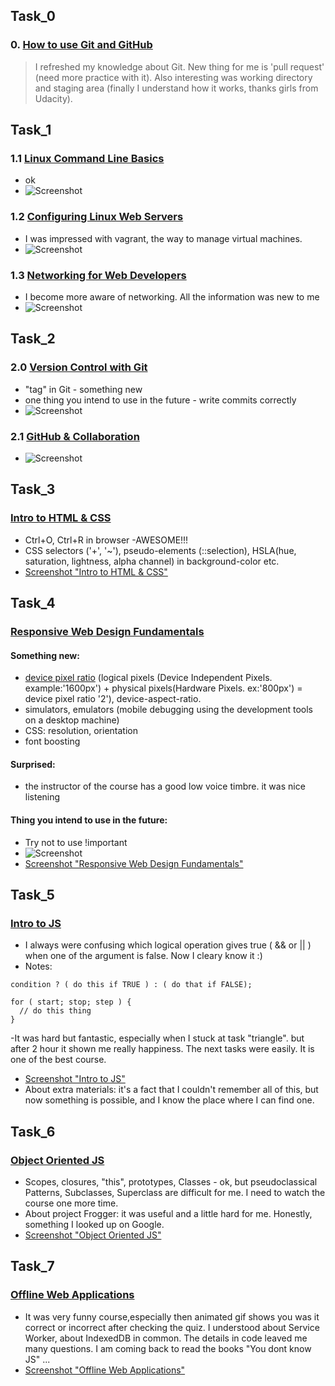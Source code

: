 ## Task_0
### 0. [How to use Git and GitHub](https://www.udacity.com/course/how-to-use-git-and-github--ud775)
> I refreshed my knowledge about Git. New thing for me is 'pull request' (need more practice with it).
Also interesting was working directory and staging area (finally I understand how it works, thanks girls from Udacity).
## Task_1
### 1.1 [Linux Command Line Basics](https://www.udacity.com/course/linux-command-line-basics--ud595)
- ok
- ![Screenshot](task_1/test_1.1.png)
### 1.2 [Configuring Linux Web Servers](https://www.udacity.com/course/configuring-linux-web-servers--ud299)
- I was impressed with vagrant, the way to manage virtual machines.
- ![Screenshot](task_1/test_1.2.png)
### 1.3 [Networking for Web Developers](https://www.udacity.com/course/networking-for-web-developers--ud256)
- I become more aware of networking. All the information was new to me
- ![Screenshot](task_1/test_1.3.png)
## Task_2
### 2.0 [Version Control with Git](https://classroom.udacity.com/courses/ud123/)
- "tag" in Git - something new
- one thing you intend to use in the future - write commits correctly
- ![Screenshot](task_2/test_2.png)
### 2.1 [GitHub & Collaboration](https://classroom.udacity.com/courses/ud456)
- ![Screenshot](task_2/test_2.1.png)
## Task_3
### [Intro to HTML & CSS](https://www.udacity.com/course/html-and-css-syntax--ud001)
- Ctrl+O, Ctrl+R in browser -AWESOME!!!
- CSS selectors ('+', '~'), pseudo-elements (::selection), HSLA(hue, saturation, lightness, alpha channel) in background-color etc.
- [Screenshot "Intro to HTML & CSS"](https://github.com/xandzia/kottans_frontend/blob/master/task_3/test_3.png)
## Task_4
### [Responsive Web Design Fundamentals](https://www.udacity.com/course/responsive-web-design-fundamentals--ud893)
#### Something new:
- [device pixel ratio](https://stackoverflow.com/questions/8785643/what-exactly-is-device-pixel-ratio) (logical pixels
(Device Independent Pixels. example:'1600px') + physical pixels(Hardware Pixels. ex:'800px') = device pixel ratio '2'), device-aspect-ratio.
- simulators, emulators (mobile debugging using the development tools on a desktop machine)
- CSS: resolution, orientation
- font boosting
#### Surprised:
- the instructor of the course has a good low voice timbre. it was nice listening
#### Thing you intend to use in the future:
- Try not to use !important
- ![Screenshot](task_1/important.jpeg)
- [Screenshot "Responsive Web Design Fundamentals"](https://github.com/xandzia/kottans_frontend/blob/master/task_4/test_4.png)
## Task_5
### [Intro to JS](https://www.udacity.com/course/intro-to-javascript--ud803)
- I always were confusing which logical operation gives true ( && or || ) when one of the argument is false. Now I cleary know it :)
- Notes: 
```
condition ? ( do this if TRUE ) : ( do that if FALSE);

for ( start; stop; step ) {
  // do this thing
}

```
-It was hard but fantastic, especially when I stuck at task "triangle". but after 2 hour it shown me really happiness. The next tasks were easily. It is one of the best course.
- [Screenshot "Intro to JS"](https://github.com/xandzia/kottans_frontend/blob/master/task_5/task_5.png)
- About extra materials: it's a fact that I couldn't remember all of this, but now something is possible, and I know the place where I can find one.
## Task_6
### [Object Oriented JS](https://www.udacity.com/course/object-oriented-javascript--ud015)
- Scopes, closures, "this", prototypes, Classes - ok, but pseudoclassical Patterns, Subclasses, Superclass are difficult for me. I need to watch the course one more time.
- About project Frogger: it was useful and a little hard for me. Honestly,  something I looked up on Google.
- [Screenshot "Object Oriented JS"](https://github.com/xandzia/kottans_frontend/blob/master/task_6/task_6.png)
## Task_7
### [Offline Web Applications](https://www.udacity.com/course/offline-web-applications--ud899)
- It was very funny course,especially then animated gif shows you was it correct or incorrect after checking the quiz. I understood about Service Worker, about IndexedDB in common. The details in code leaved me many questions. I am coming back to read the books "You dont know JS" ...
- [Screenshot "Offline Web Applications"](https://github.com/xandzia/kottans_frontend/blob/master/task_7/task_7.png)
